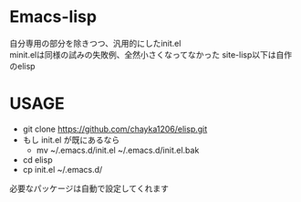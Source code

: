 # Emacs-lisp
自分専用の部分を除きつつ、汎用的にしたinit.el  
minit.elは同様の試みの失敗例、全然小さくなってなかった
site-lisp以下は自作のelisp
# USAGE
* git clone https://github.com/chayka1206/elisp.git
* もし init.el が既にあるなら
  * mv ~/.emacs.d/init.el ~/.emacs.d/init.el.bak
* cd elisp
* cp init.el ~/.emacs.d/
    
必要なパッケージは自動で設定してくれます

